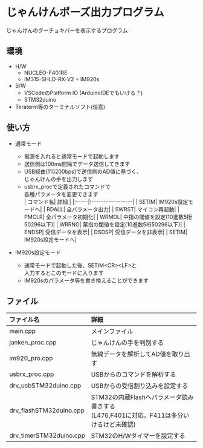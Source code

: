 
# じゃんけんポーズ出力プログラム

じゃんけんのグーチョキパーを表示するプログラム

## 環境

* H/W
  * NUCLEO-F401RE
  * IM315-SHLD-RX-V2 + IM920s
* S/W
  * VSCodeのPlatform IO (ArduinoIDEでもいける？)
  * STM32duino
* Teraterm等のターミナルソフト(任意)

## 使い方

* 通常モード
  * 電源を入れると通常モードで起動します
  * 送信側は100ms間隔でデータ送信してきます
  * USB経由(115200bps)で送信側のAD値に基づく、  
    じゃんけんの手を出力します
  * usbrx_procで定義されたコマンドで  
    各種パラメータを変更できます  
    | コマンド名| 詳細         |
    |:-----|:-----------------|
    | SETIM| IM920s設定モードへ|
    | RDALL| 全パラメータ出力|
    | SWRST| マイコン再起動|
    | PMCLR| 全パラメータ初期化|
    | WRMDL| 中指の閾値を設定(10進数5桁50296以下)|
    | WRRNG| 薬指の閾値を設定(10進数5桁50296以下)|
    | ENDSP| 受信データを表示|
    | DSDSP| 受信データを非表示|
    | SETIM| IM920s設定モードへ|

* IM920s設定モード
  * 通常モードで起動した後、SETIM\<CR>\<LF>と  
    入力するとこのモードに入ります
  * IM920sのパラメータ等を書き換えることができます

## ファイル

| ファイル名                | 詳細         |
|:------------------------|:--------------------------------|
| main.cpp                | メインファイル                   |
| janken_proc.cpp         | じゃんけんの手を判別する          |
| im920_pro.cpp           | 無線データを解析してAD値を取り出す |
| usbrx_proc.cpp          | USBからのコマンドを解析する       |
| drv_usbSTM32duino.cpp   | USBからの受信割り込みを設定する   |
| drv_flashSTM32duino.cpp | STM32の内蔵Flashへパラメータ読み書きする <br> (L476,F401に対応。F411は多分いけるけど未確認)|
| drv_timerSTM32duino.cpp | STM32のH/Wタイマーを設定する|
